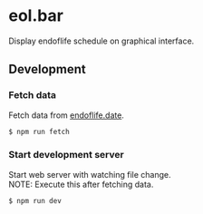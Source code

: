 # eol.bar

Display endoflife schedule on graphical interface.

## Development

### Fetch data

Fetch data from [endoflife.date](https://endoflife.date).

```bash
$ npm run fetch
```

### Start development server

Start web server with watching file change.  
NOTE: Execute this after fetching data.

```bash
$ npm run dev
```
